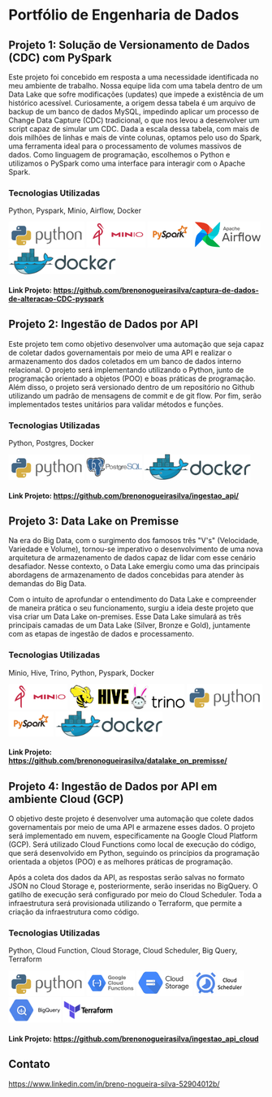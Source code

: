 # Portfólio de Engenharia de Dados

## Projeto 1: Solução de Versionamento de Dados (CDC) com PySpark
Este projeto foi concebido em resposta a uma necessidade identificada no meu ambiente de trabalho. Nossa equipe lida com uma tabela dentro de um Data Lake que sofre modificações (updates) que impede a existência de um histórico acessível. Curiosamente, a origem dessa tabela é um arquivo de backup de um banco de dados MySQL, impedindo aplicar um processo de Change Data Capture (CDC) tradicional, o que nos levou a desenvolver um script capaz de simular um CDC. Dada a escala dessa tabela, com mais de dois milhões de linhas e mais de vinte colunas, optamos pelo uso do Spark, uma ferramenta ideal para o processamento de volumes massivos de dados. Como linguagem de programação, escolhemos o Python e utilizamos o PySpark como uma interface para interagir com o Apache Spark.
### Tecnologias Utilizadas
  Python, Pyspark, Minio, Airflow, Docker
<p align="left">
<img src="/img/python-logo.png" alt="python" height="50" /> 
<img src="/img/minio-logo.webp" alt="minio" height="50" /> 
<img src="/img/pyspark.jpg" alt="pyspark" height="50"/> 
<img src="/img/AirflowLogo.png" alt="airflow" height="50"/> 
<img src="/img/docker-logo.png" alt="docker" height="50"/> 
</p>

#### Link Projeto: https://github.com/brenonogueirasilva/captura-de-dados-de-alteracao-CDC-pyspark


## Projeto 2: Ingestão de Dados por API
Este projeto tem como objetivo desenvolver uma automação que seja capaz de coletar dados governamentais por meio de uma API e realizar o armazenamento dos dados coletados em um banco de dados interno relacional. O projeto será implementando utilizando o Python, junto de programação orientado a objetos (POO) e boas práticas de programação. Além disso, o projeto será versionado dentro de um repositório no Github utilizando um padrão de mensagens de commit e de git flow. Por fim, serão implementados testes unitários para validar métodos e funções.
### Tecnologias Utilizadas
  Python, Postgres, Docker
<p align="left">
<img src="/img/python-logo.png" alt="python" height="50" /> 
<img src="/img/postgres-logo.png" alt="minio" height="50" /> 
<img src="/img/docker-logo.png" alt="docker" height="50"/> 
</p>

#### Link Projeto: https://github.com/brenonogueirasilva/ingestao_api/

## Projeto 3: Data Lake on Premisse

Na era do Big Data, com o surgimento dos famosos três "V's" (Velocidade, Variedade e Volume), tornou-se imperativo o desenvolvimento de uma nova arquitetura de armazenamento de dados capaz de lidar com esse cenário desafiador. Nesse contexto, o Data Lake emergiu como uma das principais abordagens de armazenamento de dados concebidas para atender às demandas do Big Data.

Com o intuito de aprofundar o entendimento do Data Lake e compreender de maneira prática o seu funcionamento, surgiu a ideia deste projeto que visa criar um Data Lake on-premises. Esse Data Lake simulará as três principais camadas de um Data Lake (Silver, Bronze e Gold), juntamente com as etapas de ingestão de dados e processamento.

### Tecnologias Utilizadas

  Minio, Hive, Trino, Python, Pyspark, Docker 
<p align="left">
<img src="/img/minio-logo.webp" alt="minio" height="50" /> 
<img src="/img/hive-logo.jpg" alt="hive" height="50" /> 
<img src="/img/trino-logo.png" alt="trino" height="50"/> 
<img src="/img/python-logo.png" alt="python" height="50"/> 
<img src="/img/pyspark.jpg" alt="pyspark" height="50"/> 
<img src="/img/docker-logo.png" alt="docker" height="50"/> 
</p>

#### Link Projeto: https://github.com/brenonogueirasilva/datalake_on_premisse/

## Projeto 4: Ingestão de Dados por API em ambiente Cloud (GCP)

O objetivo deste projeto é desenvolver uma automação que colete dados governamentais por meio de uma API e armazene esses dados. O projeto será implementado em nuvem, especificamente na Google Cloud Platform (GCP). Será utilizado Cloud Functions como local de execução do código, que será desenvolvido em Python, seguindo os princípios da programação orientada a objetos (POO) e as melhores práticas de programação.

Após a coleta dos dados da API, as respostas serão salvas no formato JSON no Cloud Storage e, posteriormente, serão inseridas no BigQuery. O gatilho de execução será configurado por meio do Cloud Scheduler. Toda a infraestrutura será provisionada utilizando o Terraform, que permite a criação da infraestrutura como código.

### Tecnologias Utilizadas

  Python, Cloud Function, Cloud Storage, Cloud Scheduler, Big Query, Terraform  
<p align="left">
<img src="/img/python-logo.png" alt="python" height="50" /> 
<img src="/img/cloud-function.png" alt="cloud-function" height="50" /> 
<img src="/img/logo-googlecloudstorage.png" alt="cloud_storage" height="50" /> 
<img src="/img/cloud-scheduler-2.png" alt="cloud_scheduler" height="50" />
<img src="/img/google-bigquery-logo-1.jpg" alt="google-bigquery" height="50" />
<img src="/img/terraform.png" alt="terraform.png" height="50" />  
</p>

#### Link Projeto: https://github.com/brenonogueirasilva/ingestao_api_cloud

## Contato
https://www.linkedin.com/in/breno-nogueira-silva-52904012b/
